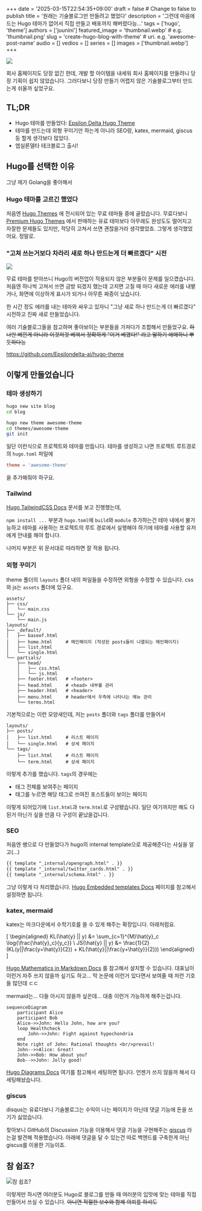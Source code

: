 +++
date = '2025-03-15T22:54:35+09:00'
draft = false # Change to false to publish
title = '원래는 기술블로그만 만들려고 했었다'
description = '그런데 마음에 드는 Hugo 테마가 없어서 직접 만들고 배포까지 해버렸다능...'
tags = ['hugo', 'theme']
authors = ['juunini']
featured_image = 'thumbnail.webp' # e.g. 'thumbnail.png'
slug = 'create-hugo-blog-with-theme' # uri. e.g. 'awesome-post-name'
audio = []
vedios = []
series = []
images = ['thumbnail.webp']
+++

![](./thumbnail.webp)

회사 홈페이지도 당장 없긴 한데, 개발 할 아이템을 내세워 회사 홈페이지를 만들려니 당장 기획이 쉽지 않았습니다.
그러다보니 당장 만들기 어렵지 않은 기술블로그부터 만드는게 쉬울까 싶었구요.

## TL;DR

- Hugo 테마를 만들었다: [Epsilon Delta Hugo Theme](https://github.com/Epsilondelta-ai/hugo-theme)
- 테마를 만드는데 외형 꾸미기만 하는게 아니라 SEO랑, katex, mermaid, giscus등 할게 생각보다 많았다.
- 엡실론델타 테크블로그 출시!

## Hugo를 선택한 이유

그냥 제가 Golang을 좋아해서

### Hugo 테마를 고르긴 했었다

처음엔 [Hugo Themes](https://themes.gohugo.io/) 에 전시되어 있는 무료 테마들 중에 골랐습니다.
무료다보니 [Premium Hugo Themes](https://gethugothemes.com/) 에서 판매하는 유료 테마보다 아무래도 완성도도 떨어지고
자잘한 문제들도 있지만, 적당히 고쳐서 쓰면 괜찮을거라 생각했었죠.
그렇게 생각했었어요. 정말로.

### "고쳐 쓰는거보다 차라리 새로 하나 만드는게 더 빠르겠다" 시전

![](/meme/water-pipe.gif)

무료 테마를 받아쓰니 Hugo의 버전업이 적용되지 않은 부분들이 문제를 일으켰습니다.
처음엔 하나씩 고쳐서 쓰면 금방 되겠지 했는데
고치면 고칠 때 마다 새로운 에러를 내뱉거나,
화면에 이상하게 표시가 되거나 아무튼 짜증이 났습니다.

한 시간 정도 에러를 내는 테마와 싸우고 있자니
"그냥 새로 하나 만드는게 더 빠르겠다" 시전하고 진짜 새로 만들었습니다.

여러 기술블로그들을 참고하며 좋아보이는 부분들을 가져다가 조합해서 만들었구요.
~~하나만 베낀게 아니라 이것저것 베껴서 정확하게 "이거 베꼈다!" 라고 말하기 애매하니 뿌듯하다능~~

https://github.com/Epsilondelta-ai/hugo-theme

## 이렇게 만들었습니다

### 테마 생성하기

```bash
hugo new site blog
cd blog

hugo new theme awesome-theme
cd themes/awesome-theme
git init
```

일단 이런식으로 프로젝트와 테마를 만듭니다.
테마를 생성하고 나면 프로젝트 루트경로의 `hugo.toml` 파일에

```toml
theme = 'awesome-theme'
```

을 추가해줘야 하구요.

### Tailwind

[Hugo TailwindCSS Docs](https://gohugo.io/functions/css/tailwindcss/) 문서를 보고 진행했는데,

`npm install ...` 부분과 `hugo.toml`에 `build`와 `module` 추가하는건
테마 내에서 불가능하고 테마를 사용하는 프로젝트의 루트 경로에서 실행해야 하기에
테마를 사용할 유저에게 안내를 해야 합니다.

나머지 부분은 위 문서대로 따라하면 잘 적용 됩니다.

### 외형 꾸미기

theme 폴더의 `layouts` 폴더 내의 파일들을 수정하면 외형을 수정할 수 있습니다.
css와 js는 `assets` 폴더에 있구요.

```
assets/
├── css/
│   └── main.css
└── js/
    └── main.js
layouts/
├── _default/
│   ├── baseof.html
│   ├── home.html     # 메인페이지 (작성된 posts들이 나열되는 메인페이지)
│   ├── list.html
│   └── single.html
└── partials/
    ├── head/
    │   ├── css.html
    │   └── js.html
    ├── footer.html   # <footer>
    ├── head.html     # <head> 내부를 관리
    ├── header.html   # <header>
    ├── menu.html     # header에서 우측에 나타나는 메뉴 관리
    └── terms.html
```

기본적으로는 이런 모양새인데,
저는 `posts` 폴더와 `tags` 폴더를 만들어서

```
layouts/
├── posts/
│   ├── list.html     # 리스트 페이지
│   └── single.html   # 상세 페이지
└── tags/
    ├── list.html     # 리스트 페이지
    └── term.html     # 상세 페이지
```

이렇게 추가를 했습니다.
`tags`의 경우에는

- 태그 전체를 보여주는 페이지
- 태그를 누르면 해당 태그로 쓰여진 포스트들이 보이는 페이지

이렇게 되어있기에 `list.html`과 `term.html`로 구성됐습니다.
일단 여기까지만 해도 다 된거 아닌가 싶을 만큼 다 구성이 끝났을겁니다.

### SEO

처음엔 쌩으로 다 만들었다가
hugo의 internal template으로 제공해준다는 사실을 알고(...)

```html
{{ template "_internal/opengraph.html" . }}
{{ template "_internal/twitter_cards.html" . }}
{{ template "_internal/schema.html" . }}
```

그냥 이렇게 다 처리했습니다.
[Hugo Embedded templates Docs](https://gohugo.io/templates/embedded/) 페이지를 참고해서 설정하면 됩니다.

### katex, mermaid

katex는 마크다운에서 수학기호를 쓸 수 있게 해주는 확장입니다.
아래처럼요.

\[
\begin{aligned}
KL(\hat{y} || y) &= \sum_{c=1}^{M}\hat{y}_c \log{\frac{\hat{y}_c}{y_c}} \\
JS(\hat{y} || y) &= \frac{1}{2}(KL(y||\frac{y+\hat{y}}{2}) + KL(\hat{y}||\frac{y+\hat{y}}{2}))
\end{aligned}
\]

[Hugo Mathematics in Markdown Docs](https://gohugo.io/content-management/mathematics/) 를 참고해서 설치할 수 있습니다.
대표님이 이런거 자주 쓰지 않을까 싶기도 하고...
막 논문에 이런거 있다면서 보여줄 때 저런 기호들 많던데 ㄷㄷ

mermaid는... 다들 아시지 않을까 싶은데...
대충 이런거 가능하게 해주는겁니다.

```mermaid
sequenceDiagram
    participant Alice
    participant Bob
    Alice->>John: Hello John, how are you?
    loop Healthcheck
        John->>John: Fight against hypochondria
    end
    Note right of John: Rational thoughts <br/>prevail!
    John-->>Alice: Great!
    John->>Bob: How about you?
    Bob-->>John: Jolly good!
```

[Hugo Diagrams Docs](https://gohugo.io/content-management/diagrams/) 여기를 참고해서 세팅하면 됩니다.
언젠가 쓰지 않을까 해서 다 세팅해놨습니다.

### giscus

disqus는 유료다보니 기술블로그는 수익이 나는 페이지가 아닌데
댓글 기능에 돈을 쓰기가 싫었습니다.

찾아보니 GitHub의 Discussion 기능을 이용해서 댓글 기능을 구현해주는
[giscus](https://giscus.app/) 라는걸 발견해 적용했습니다.
아래에 댓글을 달 수 있는건 따로 백엔드를 구축한게 아닌
giscus를 이용한 기능이죠.

## 참 쉽죠?

![참 쉽죠?](/meme/so-easy.webp)

이렇게만 하시면 여러분도 Hugo로 블로그를 만들 때
여러분의 입맛에 맞는 테마를 직접 만들어서 쓰실 수 있습니다.
~~아니면 적절한 보수와 함께 의뢰를 하셔도~~
